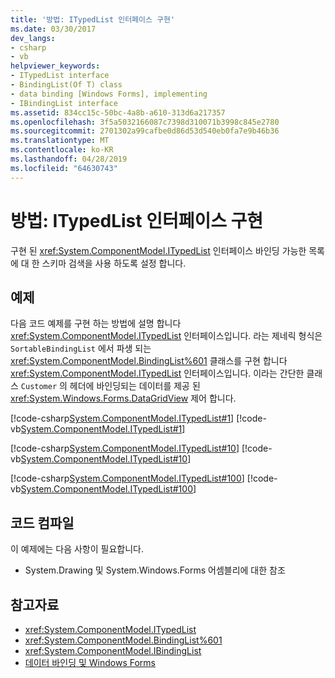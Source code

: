 ```yaml
---
title: '방법: ITypedList 인터페이스 구현'
ms.date: 03/30/2017
dev_langs:
- csharp
- vb
helpviewer_keywords:
- ITypedList interface
- BindingList(Of T) class
- data binding [Windows Forms], implementing
- IBindingList interface
ms.assetid: 834cc15c-50bc-4a8b-a610-313d6a217357
ms.openlocfilehash: 3f5a5032166087c7398d310071b3998c845e2780
ms.sourcegitcommit: 2701302a99cafbe0d86d53d540eb0fa7e9b46b36
ms.translationtype: MT
ms.contentlocale: ko-KR
ms.lasthandoff: 04/28/2019
ms.locfileid: "64630743"
---
```

# <a name="how-to-implement-the-itypedlist-interface"></a>방법: ITypedList 인터페이스 구현
구현 된 <xref:System.ComponentModel.ITypedList> 인터페이스 바인딩 가능한 목록에 대 한 스키마 검색을 사용 하도록 설정 합니다.  
  
## <a name="example"></a>예제  
 다음 코드 예제를 구현 하는 방법에 설명 합니다 <xref:System.ComponentModel.ITypedList> 인터페이스입니다. 라는 제네릭 형식은 `SortableBindingList` 에서 파생 되는 <xref:System.ComponentModel.BindingList%601> 클래스를 구현 합니다 <xref:System.ComponentModel.ITypedList> 인터페이스입니다. 이라는 간단한 클래스 `Customer` 의 헤더에 바인딩되는 데이터를 제공 된 <xref:System.Windows.Forms.DataGridView> 제어 합니다.  
  
 [!code-csharp[System.ComponentModel.ITypedList#1](~/samples/snippets/csharp/VS_Snippets_Winforms/System.ComponentModel.ITypedList/CS/SortableBindingList.cs#1)]
 [!code-vb[System.ComponentModel.ITypedList#1](~/samples/snippets/visualbasic/VS_Snippets_Winforms/System.ComponentModel.ITypedList/VB/SortableBindingList.vb#1)]  
  
 [!code-csharp[System.ComponentModel.ITypedList#10](~/samples/snippets/csharp/VS_Snippets_Winforms/System.ComponentModel.ITypedList/CS/Customer.cs#10)]
 [!code-vb[System.ComponentModel.ITypedList#10](~/samples/snippets/visualbasic/VS_Snippets_Winforms/System.ComponentModel.ITypedList/VB/Customer.vb#10)]  
  
 [!code-csharp[System.ComponentModel.ITypedList#100](~/samples/snippets/csharp/VS_Snippets_Winforms/System.ComponentModel.ITypedList/CS/Form1.cs#100)]
 [!code-vb[System.ComponentModel.ITypedList#100](~/samples/snippets/visualbasic/VS_Snippets_Winforms/System.ComponentModel.ITypedList/VB/Form1.vb#100)]  
  
## <a name="compiling-the-code"></a>코드 컴파일  
 이 예제에는 다음 사항이 필요합니다.  
  
- System.Drawing 및 System.Windows.Forms 어셈블리에 대한 참조  
  
## <a name="see-also"></a>참고자료

- <xref:System.ComponentModel.ITypedList>
- <xref:System.ComponentModel.BindingList%601>
- <xref:System.ComponentModel.IBindingList>
- [데이터 바인딩 및 Windows Forms](data-binding-and-windows-forms.md)
